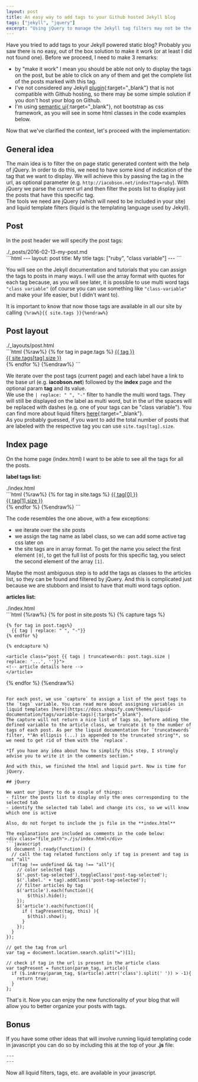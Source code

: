 ```yaml
---
layout: post
title: An easy way to add tags to your Github hosted Jekyll blog
tags: ["jekyll", "jquery"]
excerpt: "Using jQuery to manage the Jekyll tag filters may not be the most elegant solution, but is quite easy to implement, and works well."  
---
```


Have you tried to add tags to your Jekyll powered static blog? Probably you saw there is no easy, out of the box solution to make it work (or at least I did not found one). Before we proceed, I need to make 3 remarks:  

- by "make it work" I mean you should be able not only to display the tags on the post, but be able to click on any of them and get the complete list of the posts marked with this tag.    
- I've not considered any Jekyll [plugin](https://help.github.com/articles/using-jekyll-plugins-with-github-pages/){:target="_blank"} that is not compatible with Github hosting, so there may be some simple solution if you don't host your blog on Github.  
- I'm using [semantic ui](http://semantic-ui.com/){:target="_blank"}, not bootstrap as css framework, as you will see in some html classes in the code examples below.  

Now that we've clarified the context, let's proceed with the implementation:

## General idea

The main idea is to filter the on page static generated content with the help of jQuery. In order to do this, we need to have some kind of indication of the tag that we want to display. We will achieve this by passing the tag in the url, as optional parameter (e.g. `http://iacobson.net/index?tag=ruby`). With jQuery we parse the current url and then filter the posts list to display just the posts that have this specific tag.  
The tools we need are jQuery (which will need to be included in your site) and liquid template filters (liquid is the templating language used by Jekyll).

## Post 

In the post header we will specify the post tags:  

<div class="file_path">./_posts/2016-02-13-my-post.md</div>
```html
---
layout: post
title: My title
tags: ["ruby", "class variable"]
---
```  

You will see on the Jekyll documentation and tutorials that you can assign the tags to posts in many ways. I will use the array format with quotes for each tag because, as you will see later, it is possible to use multi word tags `"class variable"` (of course you can use something like `"class-variable"` and make your life easier, but I didn't want to).

It is important to know that now those tags are available in all our site by calling `{%raw%}{{ site.tags }}{%endraw%}`  

## Post layout

<div class="file_path">./_layouts/post.html</div>
```html
{%raw%}
{% for tag in page.tags %}
  <a class="ui tiny label post-tag" 
	href="{{ site.baseurl }}/index?tag={{ tag | replace: " ", "-" }}">
	{{ tag }}
    <div class="detail"> {{ site.tags[tag].size }} </div>
  </a>
{% endfor %}
{%endraw%}
```

We iterate over the post tags (current page) and each label have a link to the base url (e.g. **iacobson.net**) followed by the **index** page and the optional param **tag** and its value.   
We use the `| replace: " ", "-"` filter to handle the multi word tags. They will still be displayed on the label as multi word, but in the url the spaces will be replaced with dashes (e.g. one of your tags can be "class variable").  You can find more about liquid filters [here](https://docs.shopify.com/themes/liquid-documentation/filters){:target="_blank"}.  
As you probably guessed, if you want to add the total number of posts that are labeled with the respective tag you can use `site.tags[tag].size`.

## Index page

On the home page (index.html) I want to be able to see all the tags for all the posts.  

**label tags list:**
<div class="file_path">./index.html</div>
```html
{%raw%}
{% for tag in site.tags %}
  <a class="ui tiny label post-tag {{ tag[0] | replace: " ", "-" }}"
    href="{{ site.baseurl }}/index?tag={{ tag[0] | replace: " ", "-" }}">
    {{ tag[0] }}
    <div class="detail"> {{ tag[1].size }} </div>
  </a>
{% endfor %}
{%endraw%}
```

The code resembles the one above, with a few exceptions:
- we iterate over the site posts
- we assign the tag name as label class, so we can add some active tag css later on
- the site tags are in array format. To get the name you select the first element `[0]`, to get the full list of posts for this specific tag, you select the second element of the array `[1]`.  

Maybe the most ambiguous step is to add the tags as classes to the articles list, so they can be found and filtered by jQuery. And this is complicated just because we are stubborn and insist to have that multi word tags option.

**articles list:**  
<div class="file_path">./index.html</div>
```html
{%raw%}
{% for post in site.posts %}
	{% capture tags %}
	
	{% for tag in post.tags%}
	  {{ tag | replace: " ", "-"}}
	{% endfor %}
	
	{% endcapture %}
	
	<article class="post {{ tags | truncatewords: post.tags.size | replace: '...', ''}}">
	<!-- article details here -->
	</article>
{% endfor %}
{%endraw%}
```

For each post, we use `capture` to assign a list of the post tags to the `tags` variable. You can read more about assigning variables in liquid templates [here](https://docs.shopify.com/themes/liquid-documentation/tags/variable-tags){:target="_blank"}.   
The capture will not return a nice list of tags so, before adding the defined variable to the article class, we truncate it to the number of tags of each post. As per the liquid documentation for `truncatewords` filter, *"An ellipsis (...) is appended to the truncated string"*, so we need to get rid of them with the `replace`.

*If you have any idea about how to simplify this step, I strongly advise you to write it in the comments section.*

And with this, we finished the html and liquid part. Now is time for jQuery.

## jQuery

We want our jQuery to do a couple of things:
- filter the posts list to display only the ones corresponding to the selected tab
- identify the selected tab label and change its css, so we will know which one is active

Also, do not forget to include the js file in the **index.html**

The explanations are included as comments in the code below:  
<div class="file_path">./js/index.html</div>
```javascript
$( document ).ready(function() {
  // call the tag related functions only if tag is present and tag is not "all"
  if(tag !== undefined && tag !== "all"){
    // color selected tags
    $('.post-tag-selected').toggleClass('post-tag-selected');
    $('.label.' + tag).addClass('post-tag-selected');
    // filter articles by tag
    $('article').each(function(){
        $(this).hide();
    });
    $('article').each(function(){
      if ( tagPresent(tag, this) ){
        $(this).show();
      }
    });
  }
});

// get the tag from url
var tag = document.location.search.split("=")[1];

// check if tag in the url is present in the article class
var tagPresent = function(param_tag, article){
  if ($.inArray(param_tag, $(article).attr('class').split(' ')) > -1){
    return true;
  }
};
```

That's it. Now you can enjoy the new functionality of your blog that will allow you to better organize your posts with tags.

## Bonus

If you have some other ideas that will involve running liquid templating code in javascript you can do so by including this at the top of your **.js** file:  

```html
---
---
``` 

Now all liquid filters, tags, etc. are available in your javascript.